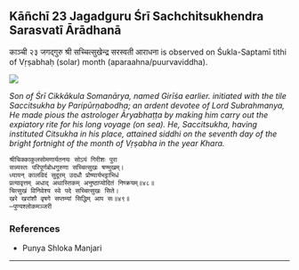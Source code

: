 ## Kāñchī 23 Jagadguru Śrī Sachchitsukhendra Sarasvatī Ārādhanā
काञ्ची २३ जगद्गुरु श्री सच्चित्सुखेन्द्र सरस्वती आराधना is observed on Śukla-Saptamī tithi of Vṛṣabhaḥ (solar) month (aparaahna/puurvaviddha).

![](https://github.com/sanskrit-coders/jyotisha/blob/master/jyotisha/panchangam/temporal/festival/images/kanchi-jagadgurus/jagadguru-23.jpg)

_Son of Śrī Cikkākula Somanārya, named Girīśa earlier. initiated with the tile Saccitsukha by Paripūrṇabodha; an ardent devotee of Lord Subrahmanya, He made pious the astrologer Āryabhaṭṭa by making him carry out the expiatory rite for his long voyage (on sea). He, Saccitsukha, having instituted Citsukha in his place, attained siddhi on the seventh day of the bright fortnight of the month of Vṛṣabha in the year Khara._

```
श्रीचिक्काकुलसोमणार्यतनयः सोऽयं गिरीशः पुरा
सन्न्यस्तः परिपूर्णबोधगुरुणा सच्चित्सुखः षण्मुखम्।
ध्यायन् कालविदं सुदूरम् उदधौ प्रोष्यार्यभट्टाभिधं
प्रत्यावृत्तम् अधाद् अथास्तिकम् अनुष्ठाप्योदितं निष्क्रयम्॥४८॥
चित्सुखं विनिवेश्य स्वे पदे सच्चित्सुखः सिते।
खरे खरांशौ वृषगे सप्तम्यां सिद्धिम् आप सः॥४९॥
—पुण्यश्लोकमञ्जरी
```
### References
* Punya Shloka Manjari


---
